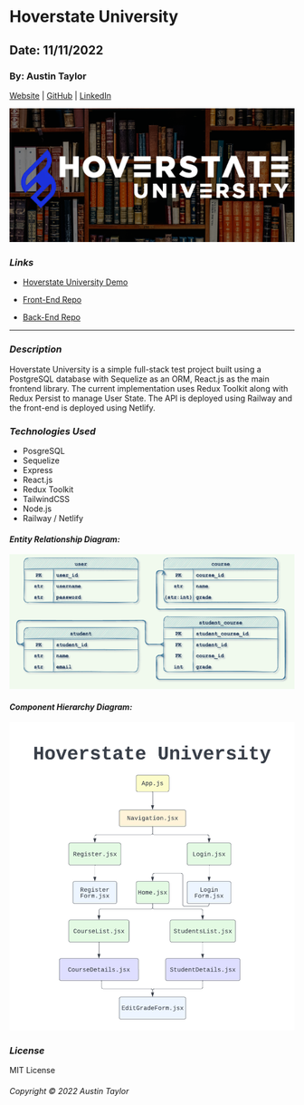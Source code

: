 # Hoverstate University

## Date: 11/11/2022

### By: Austin Taylor

[Website](https://wwww.austinrt.io) | [GitHub](https://github.com/austin-rt) | [LinkedIn](https://www.linkedin.com/in/austinrt/)

![Hoverstate University](./assets/images/png/hoverstate_university_readme_banner.png)

### **_Links_**

- [Hoverstate University Demo](https://hoverstate-university.netlify.app/)

- [Front-End Repo](https://github.com/austin-rt/hoverstate-universit)

- [Back-End Repo](https://github.com/austin-rt/hoverstate-university-api)

---

### **_Description_**

Hoverstate University is a simple full-stack test project built using a PostgreSQL database with Sequelize as an ORM, React.js as the main frontend library. The current implementation uses Redux Toolkit along with Redux Persist to manage User State. The API is deployed using Railway and the front-end is deployed using Netlify.

### **_Technologies Used_**

- PosgreSQL
- Sequelize
- Express
- React.js
- Redux Toolkit
- TailwindCSS
- Node.js
- Railway / Netlify

#### **_Entity Relationship Diagram:_**

![Entity Relationship Diagram](./assets/images/png/hoverstate_university_erd.png 'Entity Relationship Diagram')

#### **_Component Hierarchy Diagram:_**

![Component Hierarchy Diagram](./assets/images/png/hoverstate_university_CHD.png 'Component Hierarchy Diagram')

### **_License_**

MIT License

###### Copyright &copy; 2022 Austin Taylor
